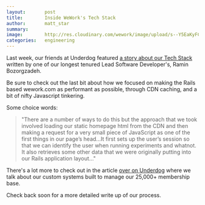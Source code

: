```yaml
---
layout:       post
title:        Inside WeWork's Tech Stack
author:       matt_star
summary:
image:        http://res.cloudinary.com/wework/image/upload/s--Y5EaKyFC--/c_scale,fl_progressive,q_jpegmini:2,w_1072/v1434404739/engineering/inside-weworks-tech-stack.jpg
categories:   engineering
---
```


Last week, our friends at Underdog featured <a href="http://blog.underdog.io/post/121350812362/wework-tackles-hardware-software-challenges" target="_blank">a story about our Tech Stack</a> written by one of our longest tenured Lead Software Developer's, Ramin Bozorgzadeh.

Be sure to check out the last bit about how we focused on making the Rails based wework.com as performant as possible, through CDN caching, and a bit of nifty Javascript tinkering.

Some choice words:

> "There are a number of ways to do this but the approach that we took involved loading our static homepage html from the CDN and then making a request for a very small piece of JavaScript as one of the first things in our page’s head...It first sets up the user’s session so that we can identify the user when running experiments and whatnot. It also retrieves some other data that we were originally putting into our Rails application layout..."

There's a lot more to check out in the article <a href="http://blog.underdog.io/post/121350812362/wework-tackles-hardware-software-challenges" target="_blank">over on Underdog</a> where we talk about our custom systems built to manage our 25,000+ membership base.

Check back soon for a more detailed write up of our process.




